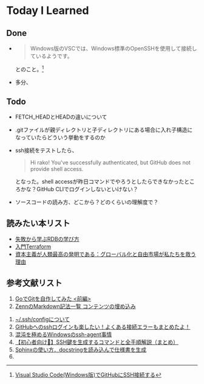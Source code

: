 # Today I Learned

## Done
- > Windows版のVSCでは、Windows標準のOpenSSHを使用して接続しているようです。
  
  とのこと。[^3]
- 多分、

## Todo
- FETCH_HEADとHEADの違いについて
- .gitファイルが親ディレクトリと子ディレクトリにある場合に入れ子構造になっていたらどういう挙動をするのか
- ssh接続をテストしたら、
  > Hi rako! You've successfully authenticated, but GitHub does not provide shell access. 

  となった。shell accessが昨日コマンドでやろうとしたらできなかったところかな？GitHub CLIでログインしないといけない？

- ソースコードの読み方、どこから？どのくらいの理解度で？

## 読みたい本リスト
- [失敗から学ぶRDBの学び方](https://www.amazon.co.jp/%E5%A4%B1%E6%95%97%E3%81%8B%E3%82%89%E5%AD%A6%E3%81%B6RDB%E3%81%AE%E6%AD%A3%E3%81%97%E3%81%84%E6%AD%A9%E3%81%8D%E6%96%B9-Software-Design-plus-%E6%9B%BD%E6%A0%B9/dp/4297104083/ref=sr_1_3?__mk_ja_JP=%E3%82%AB%E3%82%BF%E3%82%AB%E3%83%8A&sr=8-3)
- [入門Terraform](https://www.amazon.co.jp/%E5%85%A5%E9%96%80Terraform-%E3%82%AF%E3%83%A9%E3%82%A6%E3%83%89%E6%99%82%E4%BB%A3%E3%81%AE%E3%82%A4%E3%83%B3%E3%83%95%E3%83%A9%E7%B5%B1%E5%90%88%E7%AE%A1%E7%90%86-impress-top-gear-%E8%8D%89%E9%96%93%E4%B8%80%E4%BA%BA/dp/429502063X?__mk_ja_JP=%E3%82%AB%E3%82%BF%E3%82%AB%E3%83%8A&sr=8-1&linkId=6990be1ad239d6d2419bd82b1147c545&language=ja_JP&ref_=as_li_ss_tl)
- [資本主義が人類最高の発明である：グローバル化と自由市場が私たちを救う理由](https://www.amazon.co.jp/%E8%B3%87%E6%9C%AC%E4%B8%BB%E7%BE%A9%E3%81%8C%E4%BA%BA%E9%A1%9E%E6%9C%80%E9%AB%98%E3%81%AE%E7%99%BA%E6%98%8E%E3%81%A7%E3%81%82%E3%82%8B%EF%BC%9A%E3%82%B0%E3%83%AD%E3%83%BC%E3%83%90%E3%83%AB%E5%8C%96%E3%81%A8%E8%87%AA%E7%94%B1%E5%B8%82%E5%A0%B4%E3%81%8C%E7%A7%81%E3%81%9F%E3%81%A1%E3%82%92%E6%95%91%E3%81%86%E7%90%86%E7%94%B1-%E3%83%A8%E3%83%8F%E3%83%B3%E3%83%BB%E3%83%8E%E3%83%AB%E3%83%99%E3%83%AA/dp/4910063374/ref=sr_1_1?sr=8-1)

## 参考文献リスト
1. [GoでGitを自作してみた <前編>](https://zenn.dev/jundayo/articles/172092175c0426)
2. [ZennのMarkdown記法一覧 コンテンツの埋め込み](https://zenn.dev/zenn/articles/markdown-guide#%E3%82%B3%E3%83%B3%E3%83%86%E3%83%B3%E3%83%84%E3%81%AE%E5%9F%8B%E3%82%81%E8%BE%BC%E3%81%BF)

[^3]: [Visual Studio Code(Windows版)でGitHubにSSH接続する](https://helog.jp/git/vsc-windows-github-ssh/)
1. [~/.ssh/configについて](https://qiita.com/passol78/items/2ad123e39efeb1a5286b)
2. [GitHubへのsshログインも楽したい！よくある接続エラーもまとめたよ！](https://tech-blog.rakus.co.jp/entry/20221223/ssh)
3. [混沌を極めるWindowsのssh-agent事情](https://qiita.com/slotport/items/e1d5a5dbd3aa7c6a2a24)
4. [【初心者向け🔰】SSH鍵を生成するコマンドと全手順解説（まとめ）](https://qiita.com/to3izo/items/9b5b80430e43cd3c4e3c)
5. [Sphinxの使い方．docstringを読み込んで仕様書を生成](https://qiita.com/futakuchi0117/items/4d3997c1ca1323259844)
6. 